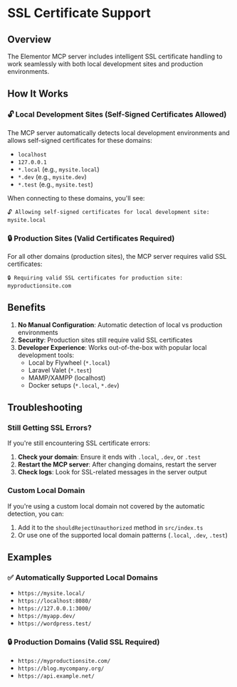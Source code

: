 # SSL Certificate Support

## Overview

The Elementor MCP server includes intelligent SSL certificate handling to work seamlessly with both local development sites and production environments.

## How It Works

### 🔓 Local Development Sites (Self-Signed Certificates Allowed)

The MCP server automatically detects local development environments and allows self-signed certificates for these domains:

- `localhost`
- `127.0.0.1` 
- `*.local` (e.g., `mysite.local`)
- `*.dev` (e.g., `mysite.dev`)
- `*.test` (e.g., `mysite.test`)

When connecting to these domains, you'll see:
```
🔓 Allowing self-signed certificates for local development site: mysite.local
```

### 🔒 Production Sites (Valid Certificates Required)

For all other domains (production sites), the MCP server requires valid SSL certificates:

```
🔒 Requiring valid SSL certificates for production site: myproductionsite.com
```

## Benefits

1. **No Manual Configuration**: Automatic detection of local vs production environments
2. **Security**: Production sites still require valid SSL certificates
3. **Developer Experience**: Works out-of-the-box with popular local development tools:
   - Local by Flywheel (`*.local`)
   - Laravel Valet (`*.test`)
   - MAMP/XAMPP (localhost)
   - Docker setups (`*.local`, `*.dev`)

## Troubleshooting

### Still Getting SSL Errors?

If you're still encountering SSL certificate errors:

1. **Check your domain**: Ensure it ends with `.local`, `.dev`, or `.test`
2. **Restart the MCP server**: After changing domains, restart the server
3. **Check logs**: Look for SSL-related messages in the server output

### Custom Local Domain

If you're using a custom local domain not covered by the automatic detection, you can:

1. Add it to the `shouldRejectUnauthorized` method in `src/index.ts`
2. Or use one of the supported local domain patterns (`.local`, `.dev`, `.test`)

## Examples

### ✅ Automatically Supported Local Domains
- `https://mysite.local/`
- `https://localhost:8080/`
- `https://127.0.0.1:3000/`
- `https://myapp.dev/`
- `https://wordpress.test/`

### 🔒 Production Domains (Valid SSL Required)
- `https://myproductionsite.com/`
- `https://blog.mycompany.org/`
- `https://api.example.net/` 
